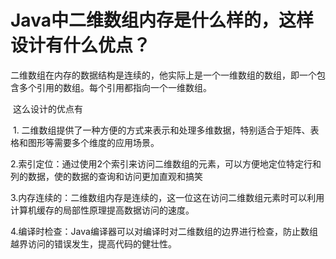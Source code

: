 # Java中二维数组内存是什么样的，这样设计有什么优点？

​	二维数组在内存的数据结构是连续的，他实际上是一个一维数组的数组，即一个包含多个引用的数组。每个引用都指向一个一维数组。

​	这么设计的优点有

​	1. 二维数组提供了一种方便的方式来表示和处理多维数据，特别适合于矩阵、表格和图形等需要多个维度的应用场景。

​	2.索引定位：通过使用2个索引来访问二维数组的元素，可以方便地定位特定行和列的数据，使的数据的查询和访问更加直观和搞笑

​	3.内存连续的：二维数组内存是连续的，这一位这在访问二维数组元素时可以利用计算机缓存的局部性原理提高数据访问的速度。

​	4.编译时检查：Java编译器可以对编译时对二维数组的边界进行检查，防止数组越界访问的错误发生，提高代码的健壮性。